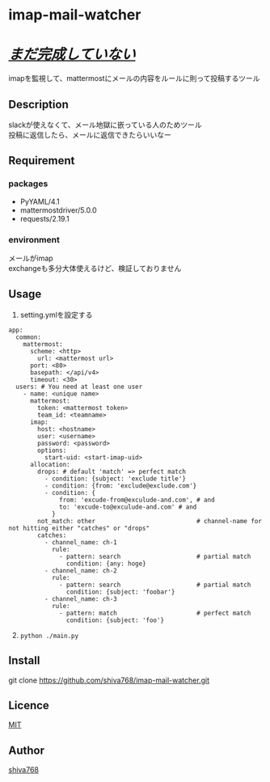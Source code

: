 imap-mail-watcher
====

# ***<u>まだ完成していない</u>***  
imapを監視して、mattermostにメールの内容をルールに則って投稿するツール

## Description
slackが使えなくて、メール地獄に嵌っている人のためツール  
投稿に返信したら、メールに返信できたらいいなー  

## Requirement
### packages
- PyYAML/4.1
- mattermostdriver/5.0.0
- requests/2.19.1
### environment
メールがimap  
exchangeも多分大体使えるけど、検証しておりません

## Usage
1. setting.ymlを設定する  
  ```
  app:
    common:
      mattermost:
        scheme: <http>
          url: <mattermost url>
        port: <80>
        basepath: </api/v4>
        timeout: <30>
    users: # You need at least one user
      - name: <unique name>
        mattermost:
          token: <mattermost token>
          team_id: <teamname>
        imap:
          host: <hostname>
          user: <username>
          password: <password>
          options:
            start-uid: <start-imap-uid>
        allocation:
          drops: # default 'match' => perfect match
            - condition: {subject: 'exclude title'}
            - condition: {from: 'exclude@exclude.com'}
            - condition: {
                from: 'excude-from@exculude-and.com', # and
                to: 'excude-to@exculude-and.com' # and
              }
          not_match: other                            # channel-name for not hitting either "catches" or "drops"
          catches:
            - channel_name: ch-1
              rule:
                - pattern: search                     # partial match
                  condition: {any: hoge}
            - channel_name: ch-2
              rule:
                - pattern: search                     # partial match
                  condition: {subject: 'foobar'}
            - channel_name: ch-3
              rule:
                - pattern: match                      # perfect match
                  condition: {subject: 'foo'}
  ```
2. `python ./main.py`  

## Install
git clone https://github.com/shiva768/imap-mail-watcher.git

## Licence

[MIT](https://github.com/shiva768/cybozu-gcal-sync/blob/master/LICENSE)

## Author

[shiva768](https://github.com/shiva768)
